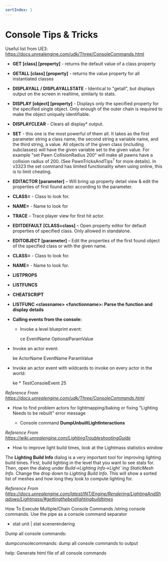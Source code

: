 ```yaml
---
sortIndex: 1
---
```


# Console Tips & Tricks

Useful list from UE3: <https://docs.unrealengine.com/udk/Three/ConsoleCommands.html>

- **GET [class] [property]** - returns the default value of a class property

- **GETALL [class] [property]** - returns the value property for all instantiated classes

- **DISPLAYALL / DISPLAYALLSTATE** - Identical to "getall", but displays output on the screen in realtime, similarly to stats.

- **DISPLAY [object] [property]** - Displays only the specified property for the specified single object. Only enough of the outer chain is required to make the object uniquely identifiable.

- **DISPLAYCLEAR** - Clears all display\* output.

- **SET** - this one is the most powerful of them all. It takes as the first parameter string a class name, the second string a variable name, and the third string, a value. All objects of the given class (including subclasses) will have the given variable set to the given value. For example "set Pawn CollisionRadius 200" will make all pawns have a collision radius of 200. (See PawnTricksAndTips<sup>?</sup> for more details). In v3323 the set command has limited functionality when using online, this is to limit cheating.

- **EDITACTOR [parameter]** – Will bring up property detail view & edit the properties of first found actor according to the parameter.
- **CLASS=** - Class to look for.
  
- **NAME=** - Name to look for
  
- **TRACE** – Trace player view for first hit actor.
  
- **EDITDEFAULT [CLASS=class]** – Open property editor for default properties of specified class. Only allowed in standalone.

- **EDITOBJECT [parameter]** – Edit the properties of the first found object of the specified class or with the given name.
- **CLASS=** - Class to look for.
  
- **NAME=** - Name to look for.
  
- **LISTPROPS**

- **LISTFUNCS**

- **CHEATSCRIPT**

- **LISTFUNC &lt;classname> &lt;functionname>: Parse the function and display details**


- **Calling events from the console:**

  - Invoke a level blueprint event:

    ce EventName OptionalParamValue

- Invoke an actor event:

  ke ActorName EventName ParamValue

- Invoke an actor event with wildcards to invoke on every actor in the world:

  ke \* TestConsoleEvent 25

*Reference From <https://docs.unrealengine.com/udk/Three/ConsoleCommands.html>*

- How to find problem actors for lightmapping/baking or fixing "Lighting Needs to be rebuilt" error message

  - Console command **DumpUnbuiltLightInteractions**

*Reference From <https://wiki.unrealengine.com/LightingTroubleshootingGuide>*

- How to improve light build times, look at the Lightmass statistics window

The **Lighting Build Info** dialog is a very important tool for improving lighting build times. First, build lighting in the level that you want to see stats for. Then, open the dialog under *Build->Lighting Info->Light\`\`ing StaticMesh Info*. Change the drop down to *Lighting Build Info*. This will show a sorted list of meshes and how long they took to compute lighting for.

*Reference From <https://docs.unrealengine.com/latest/INT/Engine/Rendering/LightingAndShadows/Lightmass/#gettingthebestlightingbuildtimes>*

How To Execute Multiple/Chain Console Commands /string console commands. Use the pipe as a console command separator

- stat unit | stat scenerendering



Dump all console commands:

dumpconsolecommands: dump all console commands to output

help: Generate html file of all console commands

